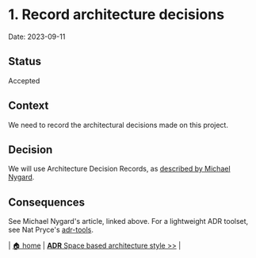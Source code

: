 # 1. Record architecture decisions

Date: 2023-09-11

## Status

Accepted

## Context

We need to record the architectural decisions made on this project.

## Decision

We will use Architecture Decision Records, as [described by Michael Nygard](http://thinkrelevance.com/blog/2011/11/15/documenting-architecture-decisions).

## Consequences

See Michael Nygard's article, linked above. For a lightweight ADR toolset, see Nat Pryce's [adr-tools](https://github.com/npryce/adr-tools).

| [🏠 home](../../README.md#adr) | [**ADR** Space based architecture style >>](./0001-arch-style-space-based.md) | 